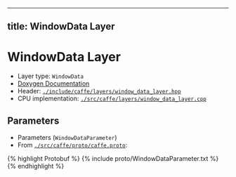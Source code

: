 
---
title: WindowData Layer
---

# WindowData Layer

* Layer type: `WindowData`
* [Doxygen Documentation](http://caffe.berkeleyvision.org/doxygen/classcaffe_1_1WindowDataLayer.html)
* Header: [`./include/caffe/layers/window_data_layer.hpp`](https://github.com/BVLC/caffe/blob/master/include/caffe/layers/window_data_layer.hpp)
* CPU implementation: [`./src/caffe/layers/window_data_layer.cpp`](https://github.com/BVLC/caffe/blob/master/src/caffe/layers/window_data_layer.cpp)

## Parameters

* Parameters (`WindowDataParameter`)
* From [`./src/caffe/proto/caffe.proto`](https://github.com/BVLC/caffe/blob/master/src/caffe/proto/caffe.proto):

{% highlight Protobuf %}
{% include proto/WindowDataParameter.txt %}
{% endhighlight %}